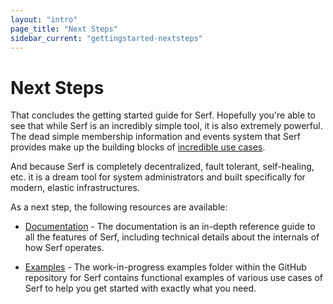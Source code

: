 ```yaml
---
layout: "intro"
page_title: "Next Steps"
sidebar_current: "gettingstarted-nextsteps"
---
```


# Next Steps

That concludes the getting started guide for Serf. Hopefully you're able to
see that while Serf is an incredibly simple tool, it is also extremely
powerful. The dead simple membership information and events system that
Serf provides make up the building blocks of [incredible use cases](/intro/use-cases.html).

And because Serf is completely decentralized, fault tolerant, self-healing,
etc. it is a dream tool for system administrators and built specifically
for modern, elastic infrastructures.

As a next step, the following resources are available:

* [Documentation](/docs/index.html) - The documentation is an in-depth reference
  guide to all the features of Serf, including technical details about the
  internals of how Serf operates.

* [Examples](https://github.com/hashicorp/serf/tree/master/demo) - The work-in-progress examples folder within the GitHub
  repository for Serf contains functional examples of various use cases
  of Serf to help you get started with exactly what you need.
